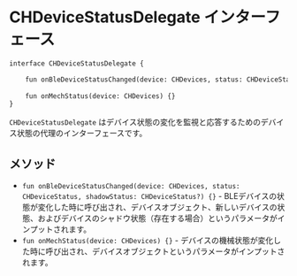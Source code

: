 

# CHDeviceStatusDelegate インターフェース
```svg
interface CHDeviceStatusDelegate {

    fun onBleDeviceStatusChanged(device: CHDevices, status: CHDeviceStatus, shadowStatus: CHDeviceStatus?) {}
  
    fun onMechStatus(device: CHDevices) {}
}

```

`CHDeviceStatusDelegate` はデバイス状態の変化を監視と応答するためのデバイス状態の代理のインターフェースです。

## メソッド

- `fun onBleDeviceStatusChanged(device: CHDevices, status: CHDeviceStatus, shadowStatus: CHDeviceStatus?) {}` - BLEデバイスの状態が変化した時に呼び出され、デバイスオブジェクト、新しいデバイスの状態、およびデバイスのシャドウ状態（存在する場合）というパラメータがインプットされます。
- `fun onMechStatus(device: CHDevices) {}` - デバイスの機械状態が変化した時に呼び出され、デバイスオブジェクトというパラメータがインプットされます。


